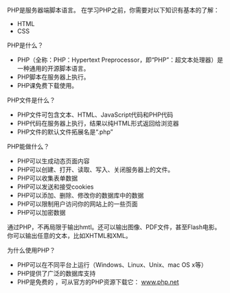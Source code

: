 PHP是服务器端脚本语言。
在学习PHP之前，你需要对以下知识有基本的了解：

* HTML
* CSS

PHP是什么？

* PHP（全称：PHP：Hypertext Preprocessor，即“PHP”：超文本处理器）是一种通用的开源脚本语言。
* PHP脚本在服务器上执行。
* PHP课免费下载使用。

PHP文件是什么？

* PHP文件可包含文本、HTML、JavaScript代码和PHP代码
* PHP代码在服务器上执行，结果以纯HTML形式返回给浏览器
* PHP文件的默认文件拓展名是“.php”

PHP能做什么？

* PHP可以生成动态页面内容
* PHP可以创建、打开、读取、写入、关闭服务器上的文件。
* PHP可以收集表单数据
* PHP可以发送和接受cookies
* PHP可以添加、删除、修改你的数据库中的数据
* PHP可以限制用户访问你的网站上的一些页面
* PHP可以加密数据

通过PHP，不再局限于输出hmtl。还可以输出图像、PDF文件，甚至Flash电影。你可以输出任意的文本，比如XHTML和XML。

为什么使用PHP？

* PHP可以在不同平台上运行（Windows、Linux、Unix、mac OS x等）
* PHP提供了广泛的数据库支持
* PHP是免费的 ，可从官方的PHP资源下载它： www.php.net

